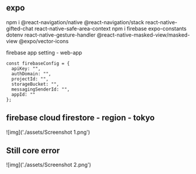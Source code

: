 ## expo

npm i @react-navigation/native @react-navigation/stack react-native-gifted-chat react-native-safe-area-context
npm i firebase expo-constants dotenv react-native-gesture-handler @react-native-masked-view/masked-view @expo/vector-icons

firebase app setting - web-app

```
const firebaseConfig = {
  apiKey: "",
  authDomain: "",
  projectId: "",
  storageBucket: "",
  messagingSenderId: "",
  appId: ""
};
```

## firebase cloud firestore - region - tokyo

![img]('./assets/Screenshot 1.png')

## Still core error

![img]('./assets/Screenshot 2.png')
